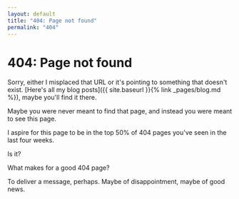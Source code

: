 ```yaml
---
layout: default
title: "404: Page not found"
permalink: "404"
---
```


# 404: Page not found

Sorry, either I misplaced that URL or it's pointing to something that doesn't exist. [Here's all my blog posts]({{ site.baseurl }}{% link _pages/blog.md %}), maybe you'll find it there.
  
Maybe you were never meant to find that page, and instead you were meant to see this page.

I aspire for this page to be in the top 50% of 404 pages you've seen in the last four weeks. 

Is it? 

What makes for a good 404 page? 

To deliver a message, perhaps. Maybe of disappointment, maybe of good news. 



